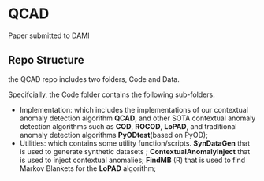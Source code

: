 # QCAD
Paper submitted to DAMI

## Repo Structure

the QCAD repo includes two folders, Code and Data.

Specifcially, the Code folder contains the following sub-folders:

- Implementation: which includes the implementations of our contextual anomaly detection algorithm **QCAD**, and other SOTA contextual anomaly detection algorithms such as **COD**, **ROCOD**, **LoPAD**, and traditional anomaly detection algorithms **PyODtest**(based on PyOD);
- Utilities: which contains some utility function/scripts. **SynDataGen** that is used to generate synthetic datasets ; **ContextualAnomalyInject** that is used to inject contextual anomalies; **FindMB** (R) that is used to find Markov Blankets for the **LoPAD** algorithm;
